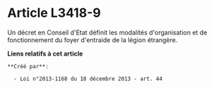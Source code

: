 # Article L3418-9

Un décret en Conseil d'Etat définit les modalités d'organisation et de fonctionnement du foyer d'entraide de la légion
étrangère.

**Liens relatifs à cet article**

	**Créé par**:

	  - Loi n°2013-1168 du 18 décembre 2013 - art. 44
